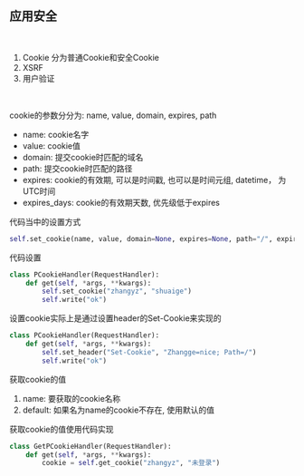 
## 应用安全

<br/>

1) Cookie 分为普通Cookie和安全Cookie
2) XSRF
3) 用户验证

<br/>

cookie的参数分分为: name, value, domain, expires, path

* name: cookie名字
* value: cookie值
* domain: 提交cookie时匹配的域名
* path: 提交cookie时匹配的路径
* expires: cookie的有效期, 可以是时间戳, 也可以是时间元组, datetime， 为UTC时间
* expires_days: cookie的有效期天数, 优先级低于expires

代码当中的设置方式

```python
self.set_cookie(name, value, domain=None, expires=None, path="/", expires_days=None, **kwargs)
```

代码设置

```python
class PCookieHandler(RequestHandler):
    def get(self, *args, **kwargs):
        self.set_cookie("zhangyz", "shuaige")
        self.write("ok")
```

设置cookie实际上是通过设置header的Set-Cookie来实现的

```python
class PCookieHandler(RequestHandler):
    def get(self, *args, **kwargs):
        self.set_header("Set-Cookie", "Zhangge=nice; Path=/")
        self.write("ok")
```


获取cookie的值

1) name: 要获取的cookie名称
2) default: 如果名为name的cookie不存在, 使用默认的值

获取cookie的值使用代码实现

```python
class GetPCookieHandler(RequestHandler):
    def get(self, *args, **kwargs):
        cookie = self.get_cookie("zhangyz", "未登录")
```
